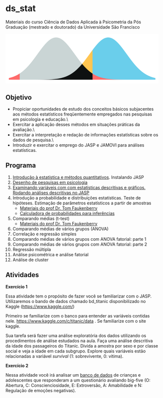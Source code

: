 # ds_stat

Materiais do curso Ciência de Dados Aplicada à Psicometria da Pós Graduação (mestrado e doutorado) da Universidade São Francisco

![](slides/images/paste-785C7DB4.png)

## Objetivo

-   Propiciar oportunidades de estudo dos conceitos básicos subjacentes aos métodos estatísticos freqüentemente empregados nas pesquisas em psicologia e educação.\
-   Exercitar a aplicação desses métodos em situações práticas da avaliação.\
-   Exercitar a interpretação e redação de informações estatísticas sobre os dados de pesquisa.\
-   Introduzir e exercitar o emprego do JASP e JAMOVI para análises estatísticas.

## Programa

1.  [Introdução à estatística e métodos quantitativos](http://www.labape.com.br/rprimi/ds/slides/a1_intro.html). Instalando JASP
2.  [Desenho de pesquisas em psicologia](http://www.labape.com.br/rprimi/ds/slides/a1_intro.html)
3.  [Examinando variáveis com com estatísticas descritivas e gráficos. Rodando análises descritivas no JASP](http://www.labape.com.br/rprimi/ds/slides/a2_descri_stats.ppt)
4.  Introdução a probabilidade e distribuições estatísticas. Teste de hipóteses. Estimação de parâmetros estatísticos a partir de amostras
    -    [Materiais do prof Dr. Tom Faukenberry](https://github.com/rprimi/courses/blob/master/canvas/bayes/lecture1.pdf)  
    -    [Calculadora de probabilidades para inferências](https://tomfaulkenberry.shinyapps.io/dist_calc/)  
5.  Comparando médias (t-test)  
    -    [Materiais do prof Dr. Tom Faukenberry](https://github.com/rprimi/courses/blob/master/canvas/5301/lecture1.pdf)  
6.  Comparando médias de vários grupos (ANOVA)
7.  Correlação e regressão simples
8.  Comparando médias de vários grupos com ANOVA fatorial: parte 1
9.  Comparando médias de vários grupos com ANOVA fatorial: parte 2
10. Regressão múltipla
11. Análise psicométrica e análise fatorial
12. Análise de cluster

## Atividades

**Exercício 1**

Essa atividade tem o propósito de fazer você se familiarizar com o JASP. Utilizaremos o bando de dados chamado bd_titanic disponibilizado no Kaggle (<https://www.kaggle.com/>)

Primeiro se familiarize com o banco para entender as variáveis contidas nele. <https://www.kaggle.com/c/titanic/data> . Se familiarize com o site kaggle.

Sua tarefa será fazer uma análise exploratória dos dados utilizando os procedimentos de análise estudados na aula. Faça uma análise descritiva da idade dos passageiros do Titanic. Divida a amostra por sexo e por classe social e veja a idade em cada subgrupo. Explore quais variáveis estão relacionadas a variável *survival* (1: sobrevivente, 0: vítima).

**Exercício 2**

Nessa atividade você irá analisar um [banco de dados](http://www.labape.com.br/rprimi/ds/bd_b5.csv) de crianças e adolescentes que responderam a um questionário avaliando big-five (O: Abertura, C: Conscienciosidade, E: Extroversão, A: Amabilidade e N: Regulação de emoções negativas).
